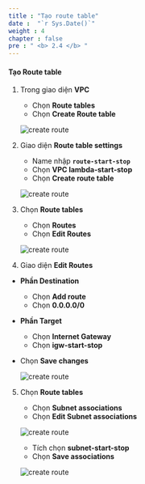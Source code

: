 ```yaml
---
title : "Tạo route table"
date :  "`r Sys.Date()`" 
weight : 4
chapter : false
pre : " <b> 2.4 </b> "
---
```


#### Tạo Route table

1. Trong giao diện **VPC**

   - Chọn **Route tables**
   - Chọn **Create Route table**
  
    ![create route](/aws-fcj-workshop01/images/2-createVPC/4CreateRoute/0001.png?width=90pc)

2. Giao diện **Route table settings**

   - Name nhập **```route-start-stop```**
   - Chọn **VPC lambda-start-stop**
   - Chọn **Create route table**

    ![create route](/aws-fcj-workshop01/images/2-createVPC/4CreateRoute/0002.png?width=90pc)

3. Chọn **Route tables**
   
   - Chọn **Routes**
   - Chọn **Edit Routes**
  
    ![create route](/aws-fcj-workshop01/images/2-createVPC/4CreateRoute/0003.png?width=90pc)
  
  

4. Giao diện **Edit Routes**

 - **Phần Destination**
   - Chọn **Add route**
   - Chọn **0.0.0.0/0**
  
 - **Phần Target**
   - Chọn **Internet Gateway**
   - Chọn **igw-start-stop**
 - Chọn **Save changes**
  
    ![create route](/aws-fcj-workshop01/images/2-createVPC/4CreateRoute/0004.png?width=90pc)


5. Chọn **Route tables**

   - Chọn **Subnet associations**
   - Chọn **Edit Subnet associations**

    ![create route](/aws-fcj-workshop01/images/2-createVPC/4CreateRoute/0005.png?width=90pc)

   - Tích chọn **subnet-start-stop**
   - Chọn **Save associations**
  
    ![create route](/aws-fcj-workshop01/images/2-createVPC/4CreateRoute/0006.png?width=90pc)